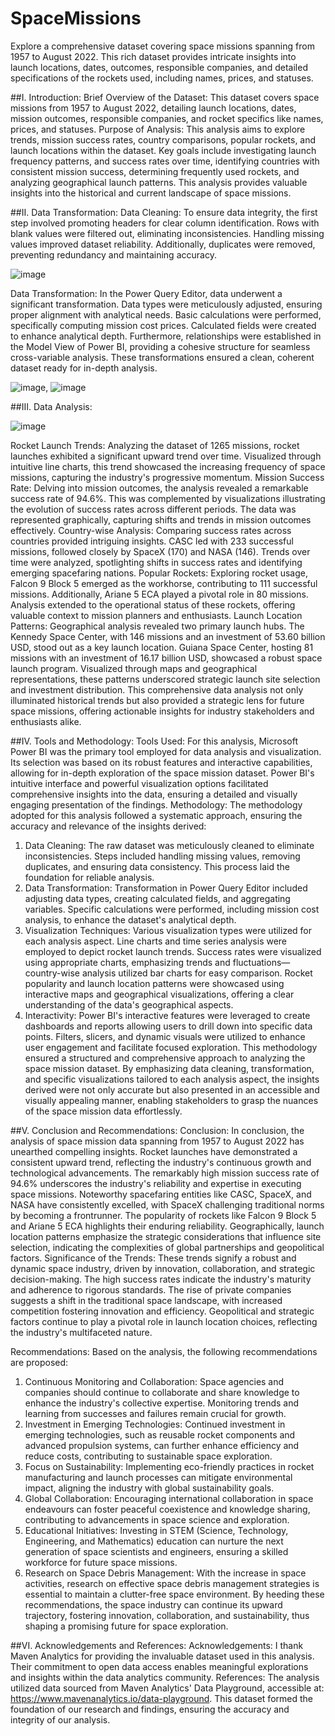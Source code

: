 # SpaceMissions
Explore a comprehensive dataset covering space missions spanning from 1957 to August 2022. This rich dataset provides intricate insights into launch locations, dates, outcomes, responsible companies, and detailed specifications of the rockets used, including names, prices, and statuses.

##I. Introduction:
Brief Overview of the Dataset: This dataset covers space missions from 1957 to August 2022, detailing launch locations, dates, mission outcomes, responsible companies, and rocket specifics like names, prices, and statuses.
Purpose of Analysis: This analysis aims to explore trends, mission success rates, country comparisons, popular rockets, and launch locations within the dataset. Key goals include investigating launch frequency patterns, and success rates over time, identifying countries with consistent mission success, determining frequently used rockets, and analyzing geographical launch patterns. This analysis provides valuable insights into the historical and current landscape of space missions.

##II. Data Transformation:
Data Cleaning: To ensure data integrity, the first step involved promoting headers for clear column identification. Rows with blank values were filtered out, eliminating inconsistencies. Handling missing values improved dataset reliability. Additionally, duplicates were removed, preventing redundancy and maintaining accuracy.

![image](https://github.com/iamakashkun/SpaceMissions/assets/148537108/d1ff51e5-77ff-40d1-b349-c1b6491585ad)

Data Transformation: In the Power Query Editor, data underwent a significant transformation. Data types were meticulously adjusted, ensuring proper alignment with analytical needs. Basic calculations were performed, specifically computing mission cost prices. Calculated fields were created to enhance analytical depth. Furthermore, relationships were established in the Model View of Power BI, providing a cohesive structure for seamless cross-variable analysis. These transformations ensured a clean, coherent dataset ready for in-depth analysis.


![image](https://github.com/iamakashkun/SpaceMissions/assets/148537108/2cf83ee7-336d-4763-b249-1cbc527eed1e), ![image](https://github.com/iamakashkun/SpaceMissions/assets/148537108/d0a119d1-ce1a-419a-b5ed-3e4dc30d709b)


##III. Data Analysis:


![image](https://github.com/iamakashkun/SpaceMissions/assets/148537108/a46a359e-3957-49f1-b38d-8344f2f81f2b)


Rocket Launch Trends: Analyzing the dataset of 1265 missions, rocket launches exhibited a significant upward trend over time. Visualized through intuitive line charts, this trend showcased the increasing frequency of space missions, capturing the industry's progressive momentum.
Mission Success Rate: Delving into mission outcomes, the analysis revealed a remarkable success rate of 94.6%. This was complemented by visualizations illustrating the evolution of success rates across different periods. The data was represented graphically, capturing shifts and trends in mission outcomes effectively.
Country-wise Analysis: Comparing success rates across countries provided intriguing insights. CASC led with 233 successful missions, followed closely by SpaceX (170) and NASA (146). Trends over time were analyzed, spotlighting shifts in success rates and identifying emerging spacefaring nations.
Popular Rockets: Exploring rocket usage, Falcon 9 Block 5 emerged as the workhorse, contributing to 111 successful missions. Additionally, Ariane 5 ECA played a pivotal role in 80 missions. Analysis extended to the operational status of these rockets, offering valuable context to mission planners and enthusiasts.
Launch Location Patterns: Geographical analysis revealed two primary launch hubs. The Kennedy Space Center, with 146 missions and an investment of 53.60 billion USD, stood out as a key launch location. Guiana Space Center, hosting 81 missions with an investment of 16.17 billion USD, showcased a robust space launch program. Visualized through maps and geographical representations, these patterns underscored strategic launch site selection and investment distribution.
This comprehensive data analysis not only illuminated historical trends but also provided a strategic lens for future space missions, offering actionable insights for industry stakeholders and enthusiasts alike.

##IV. Tools and Methodology:
Tools Used: For this analysis, Microsoft Power BI was the primary tool employed for data analysis and visualization. Its selection was based on its robust features and interactive capabilities, allowing for in-depth exploration of the space mission dataset. Power BI's intuitive interface and powerful visualization options facilitated comprehensive insights into the data, ensuring a detailed and visually engaging presentation of the findings.
Methodology: The methodology adopted for this analysis followed a systematic approach, ensuring the accuracy and relevance of the insights derived:
1.	Data Cleaning: The raw dataset was meticulously cleaned to eliminate inconsistencies. Steps included handling missing values, removing duplicates, and ensuring data consistency. This process laid the foundation for reliable analysis.
2.	Data Transformation: Transformation in Power Query Editor included adjusting data types, creating calculated fields, and aggregating variables. Specific calculations were performed, including mission cost analysis, to enhance the dataset's analytical depth.
3.	Visualization Techniques: Various visualization types were utilized for each analysis aspect. Line charts and time series analysis were employed to depict rocket launch trends. Success rates were visualized using appropriate charts, emphasizing trends and fluctuations—country-wise analysis utilized bar charts for easy comparison. Rocket popularity and launch location patterns were showcased using interactive maps and geographical visualizations, offering a clear understanding of the data's geographical aspects.
4.	Interactivity: Power BI's interactive features were leveraged to create dashboards and reports allowing users to drill down into specific data points. Filters, slicers, and dynamic visuals were utilized to enhance user engagement and facilitate focused exploration.
This methodology ensured a structured and comprehensive approach to analyzing the space mission dataset. By emphasizing data cleaning, transformation, and specific visualizations tailored to each analysis aspect, the insights derived were not only accurate but also presented in an accessible and visually appealing manner, enabling stakeholders to grasp the nuances of the space mission data effortlessly.

##V. Conclusion and Recommendations:
Conclusion: In conclusion, the analysis of space mission data spanning from 1957 to August 2022 has unearthed compelling insights. Rocket launches have demonstrated a consistent upward trend, reflecting the industry's continuous growth and technological advancements. The remarkably high mission success rate of 94.6% underscores the industry's reliability and expertise in executing space missions. Noteworthy spacefaring entities like CASC, SpaceX, and NASA have consistently excelled, with SpaceX challenging traditional norms by becoming a frontrunner. The popularity of rockets like Falcon 9 Block 5 and Ariane 5 ECA highlights their enduring reliability. Geographically, launch location patterns emphasize the strategic considerations that influence site selection, indicating the complexities of global partnerships and geopolitical factors.
Significance of the Trends: These trends signify a robust and dynamic space industry, driven by innovation, collaboration, and strategic decision-making. The high success rates indicate the industry's maturity and adherence to rigorous standards. The rise of private companies suggests a shift in the traditional space landscape, with increased competition fostering innovation and efficiency. Geopolitical and strategic factors continue to play a pivotal role in launch location choices, reflecting the industry's multifaceted nature.

Recommendations: Based on the analysis, the following recommendations are proposed:
1.	Continuous Monitoring and Collaboration: Space agencies and companies should continue to collaborate and share knowledge to enhance the industry's collective expertise. Monitoring trends and learning from successes and failures remain crucial for growth.
2.	Investment in Emerging Technologies: Continued investment in emerging technologies, such as reusable rocket components and advanced propulsion systems, can further enhance efficiency and reduce costs, contributing to sustainable space exploration.
3.	Focus on Sustainability: Implementing eco-friendly practices in rocket manufacturing and launch processes can mitigate environmental impact, aligning the industry with global sustainability goals.
4.	Global Collaboration: Encouraging international collaboration in space endeavours can foster peaceful coexistence and knowledge sharing, contributing to advancements in space science and exploration.
5.	Educational Initiatives: Investing in STEM (Science, Technology, Engineering, and Mathematics) education can nurture the next generation of space scientists and engineers, ensuring a skilled workforce for future space missions.
6.	Research on Space Debris Management: With the increase in space activities, research on effective space debris management strategies is essential to maintain a clutter-free space environment.
By heeding these recommendations, the space industry can continue its upward trajectory, fostering innovation, collaboration, and sustainability, thus shaping a promising future for space exploration.

##VI. Acknowledgements and References:
Acknowledgements: I thank Maven Analytics for providing the invaluable dataset used in this analysis. Their commitment to open data access enables meaningful explorations and insights within the data analytics community.
References: The analysis utilized data sourced from Maven Analytics' Data Playground, accessible at: https://www.mavenanalytics.io/data-playground. This dataset formed the foundation of our research and findings, ensuring the accuracy and integrity of our analysis.
